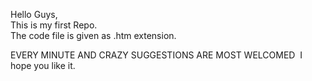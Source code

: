 Hello Guys,
<br>
This is my first Repo.
<br>
The code file is given as .htm extension.

EVERY MINUTE AND CRAZY SUGGESTIONS ARE MOST WELCOMED
<img url="https://github.com/satingaux/paddlegame/blob/master/game%20screen%20shots/Game%20Play.png">
I hope you like it.

